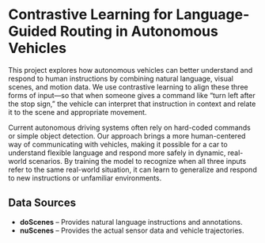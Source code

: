 # Contrastive Learning for Language-Guided Routing in Autonomous Vehicles

This project explores how autonomous vehicles can better understand and respond to human instructions by combining natural language, visual scenes, and motion data. We use contrastive learning to align these three forms of input—so that when someone gives a command like “turn left after the stop sign,” the vehicle can interpret that instruction in context and relate it to the scene and appropriate movement.

Current autonomous driving systems often rely on hard-coded commands or simple object detection. Our approach brings a more human-centered way of communicating with vehicles, making it possible for a car to understand flexible language and respond more safely in dynamic, real-world scenarios. By training the model to recognize when all three inputs refer to the same real-world situation, it can learn to generalize and respond to new instructions or unfamiliar environments.

## Data Sources

- **doScenes** – Provides natural language instructions and annotations.
- **nuScenes** – Provides the actual sensor data and vehicle trajectories.
